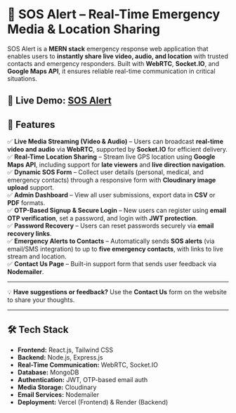 # 🚨 SOS Alert – Real-Time Emergency Media & Location Sharing

SOS Alert is a **MERN stack** emergency response web application that enables users to **instantly share live video, audio, and location** with trusted contacts and emergency responders. Built with **WebRTC**, **Socket.IO**, and **Google Maps API**, it ensures reliable real-time communication in critical situations.

🚀 **Live Demo:** [SOS Alert](https://sos-alert-beta.vercel.app)  
---

## 🔹 Features

✅ **Live Media Streaming (Video & Audio)** – Users can broadcast **real-time video and audio** via **WebRTC**, supported by **Socket.IO** for efficient delivery.  
✅ **Real-Time Location Sharing** – Stream live GPS location using **Google Maps API**, including support for **late viewers** and **live direction navigation**.  
✅ **Dynamic SOS Form** – Collect user details (personal, medical, and emergency contacts) through a responsive form with **Cloudinary image upload** support.  
✅ **Admin Dashboard** – View all user submissions, export data in **CSV** or **PDF** formats.  
✅ **OTP-Based Signup & Secure Login** – New users can register using **email OTP verification**, set a password, and login with **JWT protection**.  
✅ **Password Recovery** – Users can reset passwords securely via **email recovery links**.  
✅ **Emergency Alerts to Contacts** – Automatically sends **SOS alerts** (via email/SMS integration) to up to **five emergency contacts**, with links to live stream and location.  
✅ **Contact Us Page** – Built-in support form that sends user feedback via **Nodemailer**.

---

💡 **Have suggestions or feedback?** Use the **Contact Us** form on the website to share your thoughts.

---

## 🛠️ Tech Stack

- **Frontend:** React.js, Tailwind CSS  
- **Backend:** Node.js, Express.js  
- **Real-Time Communication:** WebRTC, Socket.IO  
- **Database:** MongoDB  
- **Authentication:** JWT, OTP-based email auth  
- **Media Storage:** Cloudinary  
- **Email Services:** Nodemailer  
- **Deployment:** Vercel (Frontend) & Render (Backend)
